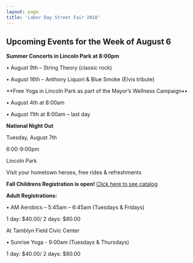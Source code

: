 ```yaml
---
layout: page
title: 'Labor Day Street Fair 2018'
---
```

 
## Upcoming Events for the Week of August 6 


**Summer Concerts in Lincoln Park at 8:00pm**

•  August 9th – String Theory (classic rock)

•  August 16th – Anthony Liquori & Blue Smoke (Elvis tribute)

 

**Free Yoga in Lincoln Park as part of the Mayor’s Wellness Campaign••

•  August 4th at 8:00am

• August 11th at 8:00am – last day

 

**National Night Out**

Tuesday, August 7th

6:00-9:00pm

Lincoln Park

Visit your hometown heroes, free rides & refreshments

 

**Fall Childrens Registration is open!** [Click here to see catalog](/sports-and-activities/childrens-catalog/)

 

**Adult Registrations:**

 
• AM Aerobics – 5:45am – 6:45am (Tuesdays & Fridays)

1 day: $40.00/ 2 days: $80.00

At Tamblyn Field Civic Center
 
 

• Sunrise Yoga - 9:00am (Tuesdays & Thursdays)

1 day: $40.00/ 2 days: $80.00
